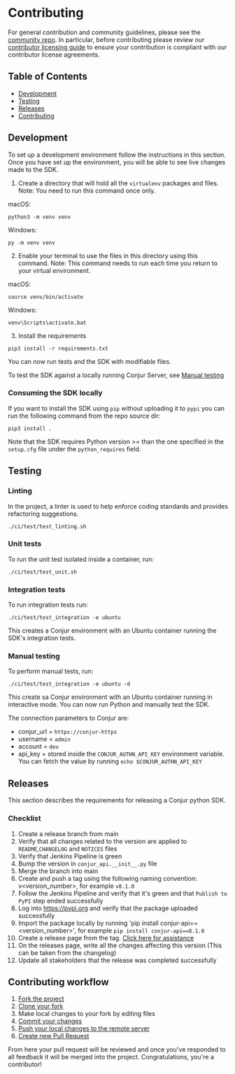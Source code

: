 # Contributing

For general contribution and community guidelines, please see the [community repo](https://github.com/cyberark/community).
In particular, before contributing please review our [contributor licensing guide](https://github.com/cyberark/community/blob/main/CONTRIBUTING.md#when-the-repo-does-not-include-the-cla)
to ensure your contribution is compliant with our contributor license agreements.


## Table of Contents

- [Development](#development)
- [Testing](#testing)
- [Releases](#releases)
- [Contributing](#contributing-workflow)

## Development

To set up a development environment follow the instructions in this section. Once you have set up the environment, you will
        be able to see live changes made to the SDK.

1. Create a directory that will hold all the `virtualenv` packages and files. 
        Note: You need to run this command once only.

macOS:

```
python3 -m venv venv
```

Windows:

```
py -m venv venv
```

2. Enable your terminal to use the files in this directory using this command. Note: This command needs to run each
time you return to your virtual environment.

macOS:

```
source venv/bin/activate
```

Windows:

```
venv\Scripts\activate.bat
```

3. Install the requirements

```
pip3 install -r requirements.txt
```

You can now run tests and the SDK with modifiable files.

To test the SDK against a locally running Conjur Server, see [Manual testing](#manual-testing)

### Consuming the SDK locally

If you want to install the SDK using `pip` without uploading it to `pypi` you can run the following command from the
repo source dir:

`pip3 install .`

Note that the SDK requires Python version >= than the one specified in the `setup.cfg` file under the `python_requires`
field.

## Testing

### Linting

In the project, a linter is used to help enforce coding standards and provides refactoring suggestions.

```
./ci/test/test_linting.sh
```

### Unit tests

To run the unit test isolated inside a container, run:

```
./ci/test/test_unit.sh
```

### Integration tests

To run integration tests run:

```
./ci/test/test_integration -e ubuntu
```
This creates a Conjur environment with an Ubuntu container running the SDK's integration tests.

### Manual testing

To perform manual tests, run:
```
./ci/test/test_integration -e ubuntu -d
```
This create sa Conjur environment with an Ubuntu container running in interactive mode.
You can now run Python and manually test the SDK.

The connection parameters to Conjur are:
- conjur_url = `https://conjur-https`
- username = `admin`
- account = `dev`
- api_key = stored inside the `CONJUR_AUTHN_API_KEY` environment variable. You can fetch the value by running 
  `echo $CONJUR_AUTHN_API_KEY`

## Releases

This section describes the requirements for releasing a Conjur python SDK.

### Checklist

1. Create a release branch from main
2. Verify that all changes related to the version are applied to `README`,`CHANGELOG` and `NOTICES` files
3. Verify that Jenkins Pipeline is green
4. Bump the version in `conjur_api.__init__.py` file
5. Merge the branch into main
6. Create and push a tag using the following naming convention: v<version_number>, for example `v8.1.0`
7. Follow the Jenkins Pipeline and verify that it's green and that `Publish to PyPI` step ended successfully
8. Log into https://pypi.org and verify that the package uploaded successfully
9. Import the package locally by running 'pip install conjur-api==<version_number>', for example 
   `pip install conjur-api==8.1.0`
10. Create a release page from the tag.
    [Click here for assistance](https://docs.github.com/en/repositories/releasing-projects-on-github/managing-releases-in-a-repository)
11. On the releases page, write all the changes affecting this version (This can be taken from the changelog)
12. Update all stakeholders that the release was completed successfully

## Contributing workflow

1. [Fork the project](https://help.github.com/en/github/getting-started-with-github/fork-a-repo)
2. [Clone your fork](https://help.github.com/en/github/creating-cloning-and-archiving-repositories/cloning-a-repository)
3. Make local changes to your fork by editing files
3. [Commit your changes](https://help.github.com/en/github/managing-files-in-a-repository/adding-a-file-to-a-repository-using-the-command-line)
4. [Push your local changes to the remote server](https://help.github.com/en/github/using-git/pushing-commits-to-a-remote-repository)
5. [Create new Pull Request](https://help.github.com/en/github/collaborating-with-issues-and-pull-requests/creating-a-pull-request-from-a-fork)

From here your pull request will be reviewed and once you've responded to all feedback it will be merged into the
project. Congratulations, you're a contributor!
